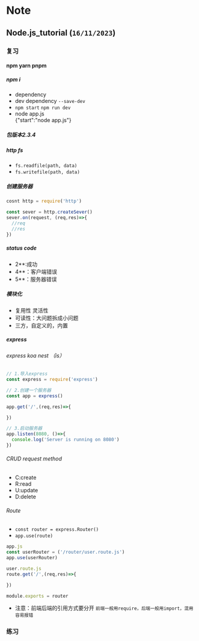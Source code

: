 

# Note

## Node.js_tutorial (`16/11/2023`)

### 复习
#### npm yarn pnpm
##### npm i
- dependency
- dev dependency `--save-dev`
- `npm start` `npm run dev`
- node app.js
  <br>{"start":"node app.js"}

##### 包版本2.3.4
##### http fs
- `fs.readfile(path, data)`
- `fs.writefile(path, data)`

##### 创建服务器
```js
cosnt http = require('http')

const sever = http.createSever()
sever.on(request, (req,res)=>{
  //req
  //res
})
```

##### status code
- 2**:成功
- 4**：客户端错误
- 5**：服务器错误


##### 模块化
- 复用性  灵活性
- 可读性：大问题拆成小问题
- 三方，自定义的，内置
  
##### express
###### express koa nest （is）
```js
// 1.导入express
const express = require('express')

// 2.创建一个服务器
const app = express()

app.get('/',(req,res)=>{

})

// 3.启动服务器
app.listen(8080, ()=>{
  console.log('Server is running on 8080')
})
```
###### CRUD request method
- C:create
- R:read
- U:update
- D:delete
###### Route
- `const router = express.Router()`
- `app.use(route)`
```js
app.js
const userRouter = ('/router/user.route.js')
app.use(userRouter)

user.route.js
route.get('/',(req,res)=>{

})

module.exports = router  
```
- 注意：前端后端的引用方式要分开
`前端一般用require，后端一般用import，混用容易报错`

### 练习
